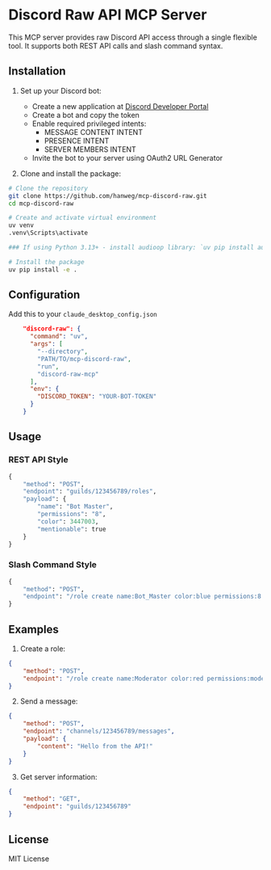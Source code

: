 # Discord Raw API MCP Server

This MCP server provides raw Discord API access through a single flexible tool. It supports both REST API calls and slash command syntax.

## Installation

1. Set up your Discord bot:
   - Create a new application at [Discord Developer Portal](https://discord.com/developers/applications)
   - Create a bot and copy the token
   - Enable required privileged intents:
     - MESSAGE CONTENT INTENT
     - PRESENCE INTENT
     - SERVER MEMBERS INTENT
   - Invite the bot to your server using OAuth2 URL Generator

2. Clone and install the package:
```bash
# Clone the repository
git clone https://github.com/hanweg/mcp-discord-raw.git
cd mcp-discord-raw

# Create and activate virtual environment
uv venv
.venv\Scripts\activate

### If using Python 3.13+ - install audioop library: `uv pip install audioop-lts`

# Install the package
uv pip install -e .
```

## Configuration

Add this to your `claude_desktop_config.json`
```json
    "discord-raw": {
      "command": "uv",
      "args": [
        "--directory", 
        "PATH/TO/mcp-discord-raw",
        "run",
        "discord-raw-mcp"
      ],
      "env": {
        "DISCORD_TOKEN": "YOUR-BOT-TOKEN"
      }
    }
```

## Usage

### REST API Style

```python
{
    "method": "POST",
    "endpoint": "guilds/123456789/roles",
    "payload": {
        "name": "Bot Master",
        "permissions": "8",
        "color": 3447003,
        "mentionable": true
    }
}
```

### Slash Command Style

```python
{
    "method": "POST",
    "endpoint": "/role create name:Bot_Master color:blue permissions:8 mentionable:true guild_id:123456789"
}
```

## Examples

1. Create a role:
```json
{
    "method": "POST",
    "endpoint": "/role create name:Moderator color:red permissions:moderate_members guild_id:123456789"
}
```

2. Send a message:
```json
{
    "method": "POST",
    "endpoint": "channels/123456789/messages",
    "payload": {
        "content": "Hello from the API!"
    }
}
```

3. Get server information:
```json
{
    "method": "GET",
    "endpoint": "guilds/123456789"
}
```

## License

MIT License
